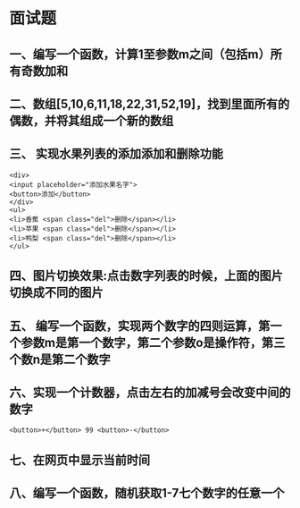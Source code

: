 
# 面试题

## 一、编写一个函数，计算1至参数m之间（包括m）所有奇数加和

## 二、数组[5,10,6,11,18,22,31,52,19]，找到里面所有的偶数，并将其组成一个新的数组

## 三、 实现水果列表的添加添加和删除功能

    <div>
    <input placeholder="添加水果名字">
    <button>添加</button>
    </div>
    <ul>
    <li>香蕉 <span class="del">删除</span></li>
    <li>苹果 <span class="del">删除</span></li>
    <li>鸭梨 <span class="del">删除</span></li>
    </ul>

## 四、图片切换效果:点击数字列表的时候，上面的图片切换成不同的图片

## 五、 编写一个函数，实现两个数字的四则运算，第一个参数m是第一个数字，第二个参数o是操作符，第三个数n是第二个数字

## 六、实现一个计数器，点击左右的加减号会改变中间的数字

    <button>+</button> 99 <button>-</button>

## 七、在网页中显示当前时间

## 八、编写一个函数，随机获取1-7七个数字的任意一个
